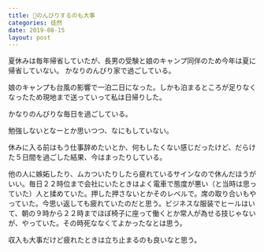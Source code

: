 ```yaml
---
title: のんびりするのも大事
categories: 徒然
date: 2019-08-15
layout: post
---
```


夏休みは毎年帰省していたが、長男の受験と娘のキャンプ同伴のため今年は夏に帰省していない。
かなりのんびり家で過ごしている。

娘のキャンプも台風の影響で一泊二日になった。しかも泊まるところが足りなくなったため現地まで送っていって私は日帰りした。

かなりのんびりな毎日を過ごしている。

勉強しないとなーとか思いつつ、なにもしていない。

休みに入る前はもう仕事辞めたいとか、何もしたくない感じだったけど、だらけた５日間を過ごした結果、今はまったりしている。

他の人に嫉妬したり、ムカついたりしたら疲れているサインなので休んだほうがいい。毎日２２時位まで会社にいたときはよく電車で態度が悪い（と当時は思っていた）人と揉めていた。押した押さないとかそのレベルで。席の取り合いもやっていた。今思い返しても疲れていたのだと思う。ビジネスな服装でヒールはいて、朝の９時から２２時までほぼ椅子に座って働くとか常人が為せる技じゃないが、やっていた。その時死ななくてよかったなとは思う。

収入も大事だけど疲れたときは立ち止まるのも良いなと思う。